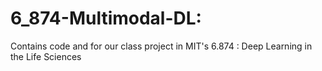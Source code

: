 # 6_874-Multimodal-DL: 
Contains code and for our class project in MIT's 6.874 : Deep Learning in the Life Sciences
